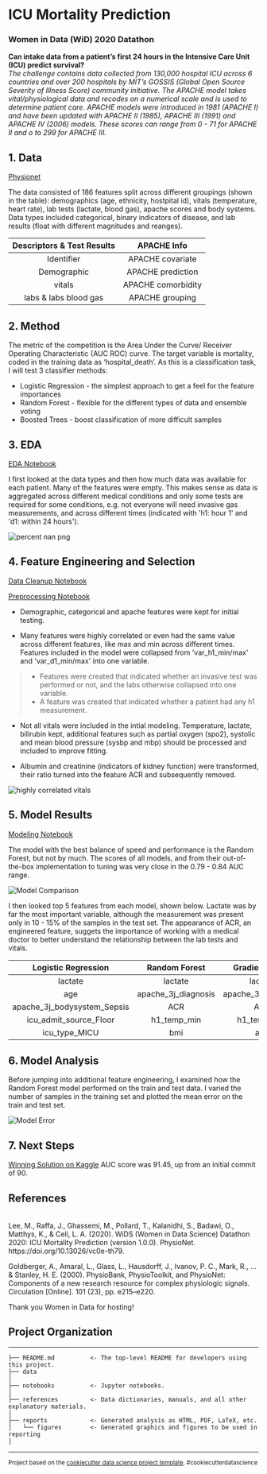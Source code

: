 # ICU Mortality Prediction
<h3/>Women in Data (WiD) 2020 Datathon</h3>

**Can intake data from a patient’s first 24 hours in the Intensive Care Unit (ICU) predict survival?**
<br/>
*The challenge contains data collected from 130,000 hospital ICU across 6 countries and over 200 hospitals by MIT’s GOSSIS (Global Open Source Severity of Illness Score) community initiative. The APACHE model takes vital/physiological data and recodes on a numerical scale and is used to determine patient care. APACHE models were introduced in 1981 (APACHE I)  and have been updated with APACHE II (1985), APACHE III (1991) and APACHE IV (2006) models. These scores can range from 0 - 71 for APACHE II and o to 299 for APACHE III.* 

## 1. Data

[Physionet](https://physionet.org/content/widsdatathon2020/1.0.0/) 


The data consisted of 186 features split across different groupings (shown in the table): demographics (age, ethnicity, hostpital id), vitals (temperature, heart rate), lab tests (lactate, blood gas), apache scores and body systems. Data types included categorical, binary indicators of disease, and lab results (float with  different magnitudes and reanges). 
 
| Descriptors & Test Results    |    APACHE Info        |   
| :----:                        |    :----:            |   
| Identifier            | APACHE covariate     |
| Demographic           | APACHE prediction    |
| vitals                | APACHE comorbidity   |
| labs & labs blood gas | APACHE grouping      |

## 2. Method 

The metric of the competition is the Area Under the Curve/ Receiver Operating Characteristic (AUC ROC) curve. The target variable is mortality, coded in the training data as ‘hospital_death’. As this is a classification task, I will test 3 classifier methods:

* Logistic Regression - the simplest approach to get a feel for the feature importances
* Random Forest - flexible for the different types of data and ensemble voting
* Boosted Trees - boost classification of more difficult samples

## 3. EDA

[EDA Notebook](https://github.com/mrose10/WiDs_Datathon_2020/blob/master/notebooks/Load%20Data%20and%20EDA%20.ipynb)

I first looked at the data types and then how much data was available for each patient. Many of the features were empty. This makes sense as data is aggregated across different medical conditions and only some tests are required for some conditions, e.g. not everyone will need invasive gas measurements, and across different times (indicated with 'h1: hour 1' and 'd1: within 24 hours'). 

![percent nan png](https://github.com/mrose10/WiDs_Datathon_2020/blob/master/reports/figures/Screenshot%20Missing%20values.png)

## 4. Feature Engineering and Selection

[Data Cleanup Notebook](https://github.com/mrose10/WiDs_Datathon_2020/blob/master/notebooks/Data_Cleanup.ipynb)

[Preprocessing Notebook](https://github.com/mrose10/WiDs_Datathon_2020/blob/master/notebooks/Preprocessing.ipynb)

* Demographic, categorical and apache features were kept for initial testing. 

* Many features were highly correlated or even had the same value across different features, like max and min across different times. Features included in the model were collapsed from 'var_h1_min/max' and 'var_d1_min/max' into one variable. 
> * Features were created that indicated whether an invasive test was performed or not, and the labs otherwise collapsed into one variable.
> * A feature was created that indicated whether a patient had any h1 measurement. 

* Not all vitals were included in the intial modeling. Temperature, lactate, bilirubin kept, additional features such as partial oxygen (spo2), systolic and mean blood pressure (sysbp and mbp) should be processed and included to improve fitting. 

* Albumin and creatinine (indicators of kidney function) were transformed, their ratio turned into the feature ACR and subsequently removed. 

![highly correlated vitals](https://github.com/mrose10/WiDs_Datathon_2020/blob/master/reports/figures/Screenshot%20Vitals%20Correlation.png)

## 5. Model Results

[Modeling Notebook](http://localhost:8888/notebooks/notebooks/Modeling.ipynb)

The model with the best balance of speed and performance is the Random Forest, but not by much. The scores of all models, and from their out-of-the-box implementation to tuning was very close in the 0.79 - 0.84 AUC range. 

![Model Comparison](https://github.com/mrose10/WiDs_Datathon_2020/blob/master/reports/figures/Screenshot%20Model%20ROC%20Comparison%20Scores.png)

I then looked top 5 features from each model, shown below.  Lactate was by far the most important variable, although the measurement was present only in 10 - 15% of the samples in the test set.  The appearance of ACR, an engineered feature, suggets the importance of working with a medical doctor to better understand the relationship between the lab tests and vitals. 

| Logistic Regression         |    Random Forest     |  Gradient Boost   |
| :----:                      |    :----:            |   :----:          |
| lactate                     | lactate                |lactate       |
| age                         | apache_3j_diagnosis    |apache_3j_diagnosis        |
| apache_3j_bodysystem_Sepsis | ACR                    |ACR       |
| icu_admit_source_Floor      | h1_temp_min            |h1_temp_min        |
| icu_type_MICU               | bmi                    |age       |

## 6. Model Analysis

Before jumping into additional feature engineering, I examined how the Random Forest model performed on the train and test data. I varied the number of samples in the training set and plotted the mean error on the train and test set. 

![Model Error](https://github.com/mrose10/WiDs_Datathon_2020/blob/master/reports/figures/Screenshot%20Train%20Test%20Error.png)


## 7. Next Steps
[Winning Solution on Kaggle](https://www.kaggle.com/c/widsdatathon2020/discussion/133189) AUC score was 91.45, up from an initial commit of 90. 

 

## References
<br/>
Lee, M., Raffa, J., Ghassemi, M., Pollard, T., Kalanidhi, S., Badawi, O., Matthys, K., & Celi, L. A. (2020). WiDS (Women in Data Science) Datathon 2020: ICU Mortality Prediction (version 1.0.0). PhysioNet. https://doi.org/10.13026/vc0e-th79.

Goldberger, A., Amaral, L., Glass, L., Hausdorff, J., Ivanov, P. C., Mark, R., ... & Stanley, H. E. (2000). PhysioBank, PhysioToolkit, and PhysioNet: Components of a new research resource for complex physiologic signals. Circulation [Online]. 101 (23), pp. e215–e220.

Thank you Women in Data for hosting!

## Project Organization
------------

    ├── README.md          <- The top-level README for developers using this project.
    ├── data
    │
    ├── notebooks          <- Jupyter notebooks. 
    │
    ├── references         <- Data dictionaries, manuals, and all other explanatory materials.
    │
    ├── reports            <- Generated analysis as HTML, PDF, LaTeX, etc.
    │   └── figures        <- Generated graphics and figures to be used in reporting
    │
--------

<p><small>Project based on the <a target="_blank" href="https://drivendata.github.io/cookiecutter-data-science/">cookiecutter data science project template</a>. #cookiecutterdatascience</small></p>
